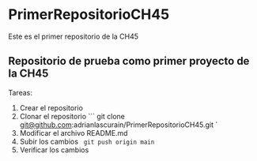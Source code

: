 # PrimerRepositorioCH45
Este es el primer repositorio de la CH45

## Repositorio de prueba como primer proyecto de la CH45

Tareas:
1. Crear el repositorio
2. Clonar el repositorio
``` git clone git@github.com:adrianlascurain/PrimerRepositorioCH45.git `
3. Modificar el archivo README.md
4. Subir los cambios
` git push origin main`
5. Verificar los cambios

